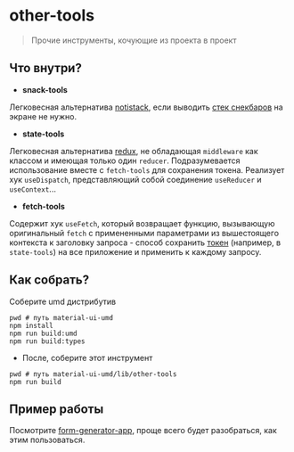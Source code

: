 # other-tools

> Прочие инструменты, кочующие из проекта в проект

## Что внутри?

 - **snack-tools**

  Легковесная альтернатива [notistack](https://github.com/iamhosseindhv/notistack/), если выводить [стек снекбаров](https://material-ui.com/components/snackbars/#notistack) на экране не нужно.

 - **state-tools**

  Легковесная альтернатива [redux](https://redux.js.org/), не обладающая `middleware` как классом и имеющая только один `reducer`. Подразумевается использование вместе с `fetch-tools` для сохранения токена. Реализует
  хук `useDispatch`, представляющий собой соединение `useReducer` и `useContext`...

 - **fetch-tools**

  Содержит хук `useFetch`, который возвращает функцию, вызывающую оригинальный `fetch` с примененными параметрами из вышестоящего контекста к заголовку запроса - способ сохранить [токен](https://en.wikipedia.org/wiki/JSON_Web_Token) (например, в `state-tools`) на все приложение и применить к каждому запросу. 

## Как собрать?

Соберите umd дистрибутив

```
pwd # путь material-ui-umd
npm install
npm run build:umd
npm run build:types
```

 - После, соберите этот инструмент

```
pwd # путь material-ui-umd/lib/other-tools
npm run build
```

## Пример работы

Посмотрите [form-generator-app](../../packages/form-generator-app), проще всего будет разобраться, как этим пользоваться.
